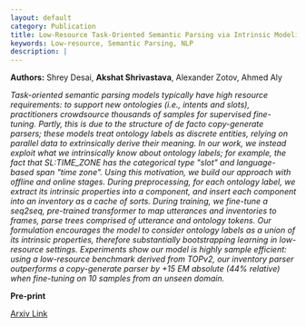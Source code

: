 ```yaml
---
layout: default
category: Publication
title: Low-Resource Task-Oriented Semantic Parsing via Intrinsic Modeling
keywords: Low-resource, Semantic Parsing, NLP
description: |
---
```


**Authors:** Shrey Desai, **Akshat Shrivastava**, Alexander Zotov, Ahmed Aly

*Task-oriented semantic parsing models typically have high resource requirements: to support new ontologies (i.e., intents and slots), practitioners crowdsource thousands of samples for supervised fine-tuning. Partly, this is due to the structure of de facto copy-generate parsers; these models treat ontology labels as discrete entities, relying on parallel data to extrinsically derive their meaning. In our work, we instead exploit what we intrinsically know about ontology labels; for example, the fact that SL:TIME_ZONE has the categorical type "slot" and language-based span "time zone". Using this motivation, we build our approach with offline and online stages. During preprocessing, for each ontology label, we extract its intrinsic properties into a component, and insert each component into an inventory as a cache of sorts. During training, we fine-tune a seq2seq, pre-trained transformer to map utterances and inventories to frames, parse trees comprised of utterance and ontology tokens. Our formulation encourages the model to consider ontology labels as a union of its intrinsic properties, therefore substantially bootstrapping learning in low-resource settings. Experiments show our model is highly sample efficient: using a low-resource benchmark derived from TOPv2, our inventory parser outperforms a copy-generate parser by +15 EM absolute (44% relative) when fine-tuning on 10 samples from an unseen domain.*

**Pre-print**

[Arxiv Link](https://arxiv.org/abs/2104.07224)